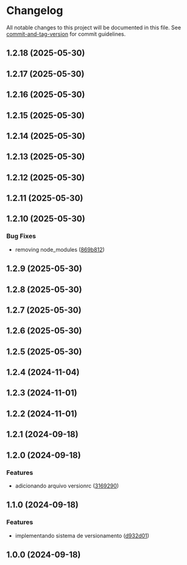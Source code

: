 # Changelog

All notable changes to this project will be documented in this file. See [commit-and-tag-version](https://github.com/absolute-version/commit-and-tag-version) for commit guidelines.

## 1.2.18 (2025-05-30)

## 1.2.17 (2025-05-30)

## 1.2.16 (2025-05-30)

## 1.2.15 (2025-05-30)

## 1.2.14 (2025-05-30)

## 1.2.13 (2025-05-30)

## 1.2.12 (2025-05-30)

## 1.2.11 (2025-05-30)

## 1.2.10 (2025-05-30)


### Bug Fixes

* removing node_modules ([869b812](https://github.com/toolbox-playground/pipelines-seguranca-exemplo-basico/commit/869b8124ba3ce6235167558936673b2dcbca9a27))

## 1.2.9 (2025-05-30)

## 1.2.8 (2025-05-30)

## 1.2.7 (2025-05-30)

## 1.2.6 (2025-05-30)

## 1.2.5 (2025-05-30)

## 1.2.4 (2024-11-04)

## 1.2.3 (2024-11-01)

## 1.2.2 (2024-11-01)

## 1.2.1 (2024-09-18)

## 1.2.0 (2024-09-18)


### Features

* adicionando arquivo versionrc ([3169290](https://github.com/toolbox-playground/pipelines-seguranca-exemplo-basico/commit/31692906c71d1a70aab9e1426512fe39c8bae98c))

## 1.1.0 (2024-09-18)


### Features

* implementando sistema de versionamento ([d932d01](https://github.com/toolbox-playground/pipelines-seguranca-exemplo-basico/commit/d932d01f0409d297466fe23c484854bc889f88b4))

## 1.0.0 (2024-09-18)
